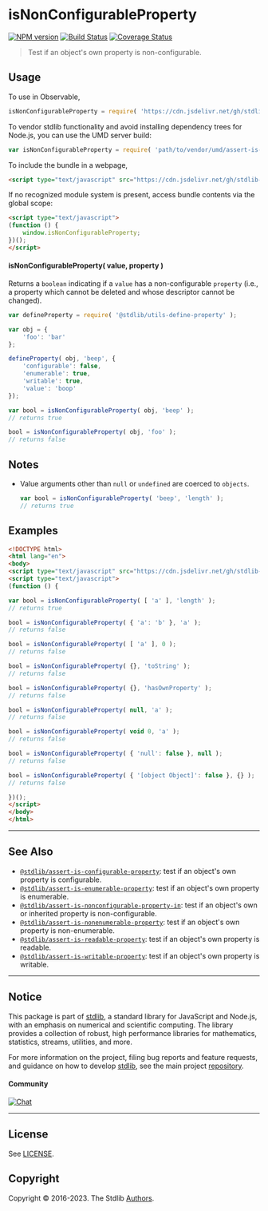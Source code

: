 <!--

@license Apache-2.0

Copyright (c) 2018 The Stdlib Authors.

Licensed under the Apache License, Version 2.0 (the "License");
you may not use this file except in compliance with the License.
You may obtain a copy of the License at

   http://www.apache.org/licenses/LICENSE-2.0

Unless required by applicable law or agreed to in writing, software
distributed under the License is distributed on an "AS IS" BASIS,
WITHOUT WARRANTIES OR CONDITIONS OF ANY KIND, either express or implied.
See the License for the specific language governing permissions and
limitations under the License.

-->

# isNonConfigurableProperty

[![NPM version][npm-image]][npm-url] [![Build Status][test-image]][test-url] [![Coverage Status][coverage-image]][coverage-url] <!-- [![dependencies][dependencies-image]][dependencies-url] -->

> Test if an object's own property is non-configurable.



<section class="usage">

## Usage

To use in Observable,

```javascript
isNonConfigurableProperty = require( 'https://cdn.jsdelivr.net/gh/stdlib-js/assert-is-nonconfigurable-property@umd/browser.js' )
```

To vendor stdlib functionality and avoid installing dependency trees for Node.js, you can use the UMD server build:

```javascript
var isNonConfigurableProperty = require( 'path/to/vendor/umd/assert-is-nonconfigurable-property/index.js' )
```

To include the bundle in a webpage,

```html
<script type="text/javascript" src="https://cdn.jsdelivr.net/gh/stdlib-js/assert-is-nonconfigurable-property@umd/browser.js"></script>
```

If no recognized module system is present, access bundle contents via the global scope:

```html
<script type="text/javascript">
(function () {
    window.isNonConfigurableProperty;
})();
</script>
```

#### isNonConfigurableProperty( value, property )

Returns a `boolean` indicating if a `value` has a non-configurable `property` (i.e., a property which cannot be deleted and whose descriptor cannot be changed).

```javascript
var defineProperty = require( '@stdlib/utils-define-property' );

var obj = {
    'foo': 'bar'
};

defineProperty( obj, 'beep', {
    'configurable': false,
    'enumerable': true,
    'writable': true,
    'value': 'boop'
});

var bool = isNonConfigurableProperty( obj, 'beep' );
// returns true

bool = isNonConfigurableProperty( obj, 'foo' );
// returns false
```

</section>

<!-- /.usage -->

<section class="notes">

## Notes

-   Value arguments other than `null` or `undefined` are coerced to `objects`.

    ```javascript
    var bool = isNonConfigurableProperty( 'beep', 'length' );
    // returns true
    ```

</section>

<!-- /.notes -->

<section class="examples">

## Examples

<!-- eslint-disable object-curly-newline -->

<!-- eslint no-undef: "error" -->

```html
<!DOCTYPE html>
<html lang="en">
<body>
<script type="text/javascript" src="https://cdn.jsdelivr.net/gh/stdlib-js/assert-is-nonconfigurable-property@umd/browser.js"></script>
<script type="text/javascript">
(function () {

var bool = isNonConfigurableProperty( [ 'a' ], 'length' );
// returns true

bool = isNonConfigurableProperty( { 'a': 'b' }, 'a' );
// returns false

bool = isNonConfigurableProperty( [ 'a' ], 0 );
// returns false

bool = isNonConfigurableProperty( {}, 'toString' );
// returns false

bool = isNonConfigurableProperty( {}, 'hasOwnProperty' );
// returns false

bool = isNonConfigurableProperty( null, 'a' );
// returns false

bool = isNonConfigurableProperty( void 0, 'a' );
// returns false

bool = isNonConfigurableProperty( { 'null': false }, null );
// returns false

bool = isNonConfigurableProperty( { '[object Object]': false }, {} );
// returns false

})();
</script>
</body>
</html>
```

</section>

<!-- /.examples -->

<!-- Section for related `stdlib` packages. Do not manually edit this section, as it is automatically populated. -->

<section class="related">

* * *

## See Also

-   <span class="package-name">[`@stdlib/assert-is-configurable-property`][@stdlib/assert/is-configurable-property]</span><span class="delimiter">: </span><span class="description">test if an object's own property is configurable.</span>
-   <span class="package-name">[`@stdlib/assert-is-enumerable-property`][@stdlib/assert/is-enumerable-property]</span><span class="delimiter">: </span><span class="description">test if an object's own property is enumerable.</span>
-   <span class="package-name">[`@stdlib/assert-is-nonconfigurable-property-in`][@stdlib/assert/is-nonconfigurable-property-in]</span><span class="delimiter">: </span><span class="description">test if an object's own or inherited property is non-configurable.</span>
-   <span class="package-name">[`@stdlib/assert-is-nonenumerable-property`][@stdlib/assert/is-nonenumerable-property]</span><span class="delimiter">: </span><span class="description">test if an object's own property is non-enumerable.</span>
-   <span class="package-name">[`@stdlib/assert-is-readable-property`][@stdlib/assert/is-readable-property]</span><span class="delimiter">: </span><span class="description">test if an object's own property is readable.</span>
-   <span class="package-name">[`@stdlib/assert-is-writable-property`][@stdlib/assert/is-writable-property]</span><span class="delimiter">: </span><span class="description">test if an object's own property is writable.</span>

</section>

<!-- /.related -->

<!-- Section for all links. Make sure to keep an empty line after the `section` element and another before the `/section` close. -->


<section class="main-repo" >

* * *

## Notice

This package is part of [stdlib][stdlib], a standard library for JavaScript and Node.js, with an emphasis on numerical and scientific computing. The library provides a collection of robust, high performance libraries for mathematics, statistics, streams, utilities, and more.

For more information on the project, filing bug reports and feature requests, and guidance on how to develop [stdlib][stdlib], see the main project [repository][stdlib].

#### Community

[![Chat][chat-image]][chat-url]

---

## License

See [LICENSE][stdlib-license].


## Copyright

Copyright &copy; 2016-2023. The Stdlib [Authors][stdlib-authors].

</section>

<!-- /.stdlib -->

<!-- Section for all links. Make sure to keep an empty line after the `section` element and another before the `/section` close. -->

<section class="links">

[npm-image]: http://img.shields.io/npm/v/@stdlib/assert-is-nonconfigurable-property.svg
[npm-url]: https://npmjs.org/package/@stdlib/assert-is-nonconfigurable-property

[test-image]: https://github.com/stdlib-js/assert-is-nonconfigurable-property/actions/workflows/test.yml/badge.svg?branch=main
[test-url]: https://github.com/stdlib-js/assert-is-nonconfigurable-property/actions/workflows/test.yml?query=branch:main

[coverage-image]: https://img.shields.io/codecov/c/github/stdlib-js/assert-is-nonconfigurable-property/main.svg
[coverage-url]: https://codecov.io/github/stdlib-js/assert-is-nonconfigurable-property?branch=main

<!--

[dependencies-image]: https://img.shields.io/david/stdlib-js/assert-is-nonconfigurable-property.svg
[dependencies-url]: https://david-dm.org/stdlib-js/assert-is-nonconfigurable-property/main

-->

[chat-image]: https://img.shields.io/gitter/room/stdlib-js/stdlib.svg
[chat-url]: https://gitter.im/stdlib-js/stdlib/

[stdlib]: https://github.com/stdlib-js/stdlib

[stdlib-authors]: https://github.com/stdlib-js/stdlib/graphs/contributors

[umd]: https://github.com/umdjs/umd
[es-module]: https://developer.mozilla.org/en-US/docs/Web/JavaScript/Guide/Modules

[deno-url]: https://github.com/stdlib-js/assert-is-nonconfigurable-property/tree/deno
[umd-url]: https://github.com/stdlib-js/assert-is-nonconfigurable-property/tree/umd
[esm-url]: https://github.com/stdlib-js/assert-is-nonconfigurable-property/tree/esm
[branches-url]: https://github.com/stdlib-js/assert-is-nonconfigurable-property/blob/main/branches.md

[stdlib-license]: https://raw.githubusercontent.com/stdlib-js/assert-is-nonconfigurable-property/main/LICENSE

<!-- <related-links> -->

[@stdlib/assert/is-configurable-property]: https://github.com/stdlib-js/assert-is-configurable-property/tree/umd

[@stdlib/assert/is-enumerable-property]: https://github.com/stdlib-js/assert-is-enumerable-property/tree/umd

[@stdlib/assert/is-nonconfigurable-property-in]: https://github.com/stdlib-js/assert-is-nonconfigurable-property-in/tree/umd

[@stdlib/assert/is-nonenumerable-property]: https://github.com/stdlib-js/assert-is-nonenumerable-property/tree/umd

[@stdlib/assert/is-readable-property]: https://github.com/stdlib-js/assert-is-readable-property/tree/umd

[@stdlib/assert/is-writable-property]: https://github.com/stdlib-js/assert-is-writable-property/tree/umd

<!-- </related-links> -->

</section>

<!-- /.links -->
